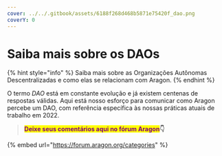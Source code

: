 ```yaml
---
cover: ../../.gitbook/assets/6188f268d468b5871e75420f_dao.png
coverY: 0
---
```


# Saiba mais sobre os DAOs

{% hint style="info" %}
Saiba mais sobre as Organizações Autônomas Descentralizadas e como elas se relacionam com Aragon.
{% endhint %}

O termo _DAO_ está em constante evolução e já existem centenas de respostas válidas. Aqui está nosso esforço para comunicar como Aragon percebe um DAO, com referência específica às nossas práticas atuais de trabalho em 2022.

> <mark style="color:purple;">**Deixe seus comentários aqui no fórum Aragon**</mark>**👇**

{% embed url="https://forum.aragon.org/categories" %}
